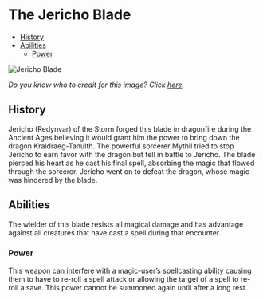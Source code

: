 # The Jericho Blade <!-- omit in toc -->

- [History](#History)
- [Abilities](#Abilities)
  - [Power](#Power)

![Jericho Blade](http://www.get-free-wallpapers.com/wallpaper/preview/p8437-1289599471/mystic-sword.jpg)

*Do you know who to credit for this image? Click [here](https://airtable.com/shr3qtfCwGUUMYQqI).*

## History

Jericho (Redynvar) of the Storm forged this blade in dragonfire during the Ancient Ages believing it would grant him the power to bring down the dragon Kraldraeg-Tanulth. The powerful sorcerer Mythil tried to stop Jericho to earn favor with the dragon but fell in battle to Jericho. The blade pierced his heart as he cast his final spell, absorbing the magic that flowed through the sorcerer. Jericho went on to defeat the dragon, whose magic was hindered by the blade.

## Abilities

The wielder of this blade resists all magical damage and has advantage against all creatures that have cast a spell during that encounter.

### Power

This weapon can interfere with a magic-user’s spellcasting ability causing them to have to re-roll a spell attack or allowing the target of a spell to re-roll a save. This power cannot be summoned again until after a long rest.
